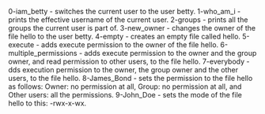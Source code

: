 0-iam_betty - switches the current user to the user betty.
1-who_am_i - prints the effective username of the current user.
2-groups - prints all the groups the current user is part of.
3-new_owner - changes the owner of the file hello to the user betty.
4-empty - creates an empty file called hello.
5-execute - adds execute permission to the owner of the file hello.
6-multiple_permissions - adds execute permission to the owner and the group owner, and read permission to other users, to the file hello.
7-everybody - dds execution permission to the owner, the group owner and the other users, to the file hello.
8-James_Bond - sets the permission to the file hello as follows: Owner: no permission at all, Group: no permission at all, and  Other users: all the permissions.
9-John_Doe - sets the mode of the file hello to this: -rwx-x-wx.
